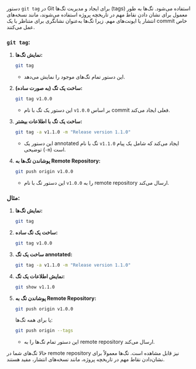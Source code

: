 دستور `git tag` در Git برای ایجاد و مدیریت تگ‌ها (tags) استفاده می‌شود. تگ‌ها به طور معمول برای نشان دادن نقاط مهم در تاریخچه پروژه استفاده می‌شوند، مانند نسخه‌های انتشار یا ایونت‌های مهم. زیرا تگ‌ها به‌عنوان نشانگری برای متناظر با یک commit خاص عمل می‌کنند.

### `git tag`:

1. **نمایش تگ‌ها:**
   ```bash
   git tag
   ```
   - این دستور تمام تگ‌های موجود را نمایش می‌دهد.

2. **ساخت یک تگ (به صورت ساده):**
   ```bash
   git tag v1.0.0
   ```
   - این دستور یک تگ با نام `v1.0.0` بر اساس commit فعلی ایجاد می‌کند.

3. **ساخت یک تگ با اطلاعات بیشتر:**
   ```bash
   git tag -a v1.1.0 -m "Release version 1.1.0"
   ```
   - این دستور یک annotated تگ با نام `v1.1.0` ایجاد می‌کند که شامل یک پیام توضیحی (`-m`) است.

4. **پوشاندن تگ‌ها به Remote Repository:**
   ```bash
   git push origin v1.0.0
   ```
   - این دستور تگ با نام `v1.0.0` را به remote repository ارسال می‌کند.

### مثال:

1. **نمایش تگ‌ها:**
   ```bash
   git tag
   ```

2. **ساخت یک تگ ساده:**
   ```bash
   git tag v1.0.0
   ```

3. **ساخت یک تگ annotated:**
   ```bash
   git tag -a v1.1.0 -m "Release version 1.1.0"
   ```

4. **نمایش اطلاعات یک تگ:**
   ```bash
   git show v1.1.0
   ```

5. **پوشاندن تگ به Remote Repository:**
   ```bash
   git push origin v1.0.0
   ```

   یا برای همه تگ‌ها:
   ```bash
   git push origin --tags
   ```
   - این دستور تمام تگ‌ها را به remote repository ارسال می‌کند.

حالا تگ‌های شما در remote repository نیز قابل مشاهده است. تگ‌ها معمولاً برای نشان‌دادن نقاط مهم در تاریخچه پروژه، مانند نسخه‌های انتشار، مفید هستند.
